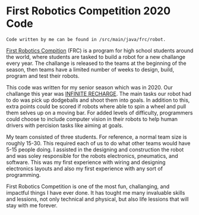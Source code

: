 # **First Robotics Competition 2020 Code**

    Code written by me can be found in /src/main/java/frc/robot.

[First Robotics Compition](https://www.firstinspires.org/robotics/frc) (FRC) is a program for high school students around the world, where students are tasked to build a robot for a new challange every year. The challange is released to the teams at the beginning of the season, then teams have a limited number of weeks to design, build, program and test their robots. 

This code was written for my senior season which was in 2020. Our challange this year was [INFINITE RECHARGE](https://www.youtube.com/watch?v=gmiYWTmFRVE). The main tasks our robot had to do was pick up dodgeballs and shoot them into goals. In addition to this, extra points could be scored if robots where able to spin a wheel and pull them selves up on a moving bar. For added levels of difficulty, programmers could choose to include computer vision in their robots to help human drivers with percision tasks like aiming at goals.

My team consisted of three students. For reference, a normal team size is roughly 15-30. This required each of us to do what other teams would have 5-15 people doing. I assisted in the designing and construction the robot and was soley responsible for the robots electronics, pneumatics, and software. This was my first experience with wiring and designing electronics layouts and also my first experience with any sort of programming.

First Robotics Competition is one of the most fun, challanging, and impactful things I have ever done. It has tought me many invaluable skills and lessions, not only technical and physical, but also life lessions that will stay with me forever. 